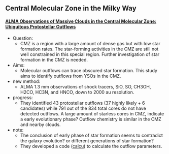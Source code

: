 ## Central Molecular Zone in the Milky Way

#### [ALMA Observations of Massive Clouds in the Central Molecular Zone: Ubiquitous Protostellar Outflows](https://arxiv.org/abs/2101.07925)
- Question: 
	- CMZ is a region with a large amount of dense gas but with low star formation rates. The star-forming activities in the CMZ are still not well constrained in this special region. Further investigation of star formation in the CMZ is needed.   
- Aims: 
	- Molecular outflows can trace obscured star formation. This study aims to identify outflows from YSOs in the CMZ. 
- new method: 
	- ALMA 1.3 mm observations of shock tracers, SiO, SO, CH3OH, H2CO, HC3N, and HNCO, down to 2000 au resolution.
- progress: 
	- They identified 43 protostellar outflows (37 highly likely + 6 candidates) while 791 out of the 834 total cores do not have detected outflows. A large amount of starless cores in CMZ, indicate a early evolutionary phase?  Outflow chemistry is similar in the CMZ and nearby clouds.
- note:
	- The conclusion of early phase of star formation seems to contradict the galaxy evolution? or different generations of star formation?
	- They developed a code ([calcu](https://github.com/ShanghuoLi/calcu)) to calculate the outflow parameters.


	
